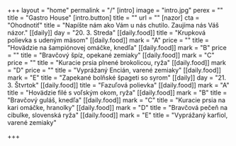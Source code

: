 +++
layout = "home"
permalink = "/"
[intro]
image = "intro.jpg"
perex = ""
title = "Gastro House"
[intro.button]
title = ""
url = ""
[nazor]
cta = "Ohodnotiť"
title = "Napíšte nám ako Vám u nás chutilo. Zaujíma nás Váš názor."
[[daily]]
day = "20. 3. Streda"
[[daily.food]]
title = "Krupková polievka s udeným mäsom"
[[daily.food]]
mark = "A"
price = ""
title = "Hovädzie na šampiónovej omáčke, knedľa"
[[daily.food]]
mark = "B"
price = ""
title = "Bravčový špíz, opekané zemiaky"
[[daily.food]]
mark = "C"
price = ""
title = "Kuracie prsia plnené brokolicou, ryža"
[[daily.food]]
mark = "D"
price = ""
title = "Vyprážaný Encián, varené zemiaky"
[[daily.food]]
mark = "E"
title = "Zapekané bolňské špageti so syrom"
[[daily]]
day = "21. 3. Štvrtok"
[[daily.food]]
title = "Fazuľová polievka"
[[daily.food]]
mark = "A"
title = "Hovädzie filé s voľským okom, ryža"
[[daily.food]]
mark = "B"
title = "Bravčový guláš, knedľa"
[[daily.food]]
mark = "C"
title = "Kuracie prsia na kari omáčke, hranolky"
[[daily.food]]
mark = "D"
title = "Bravčová pečeň na cibulke, slovenská ryža"
[[daily.food]]
mark = "E"
title = "Vyprážaný karfiol, varené zemiaky"

+++
